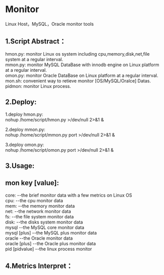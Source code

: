 Monitor
=======

Linux Host，MySQL，Oracle monitor tools

1.Script Abstract：
------------------
hmon.py: monitor Linux os system including cpu,memory,disk,net,file system at a regular interval.<br/>
mmon.py: monitor MySQL DataBase with innodb engine on Linux platform at a regular interval.<br/>
omon.py: monitor Oracle DataBase on Linux platform at a regular interval.<br/>
mon.sh:  convenient way to retieve monitor [OS/MySQL/Oralce] Datas.<br/>
pidmon:  monitor Linux process.<br/>


2.Deploy:
------------------
  1.deploy hmon.py:<br/>
    nohup /home/script/hmon.py >/dev/null 2>&1 &<br/>
  
  2.deploy mmon.py:<br/>
    nohup /home/script/mmon.py port >/dev/null 2>&1 &<br/>
  
  3.deploy omon.py:<br/>
    nohup /home/script/omon.py port >/dev/null 2>&1 &<br/>
  
3.Usage:<br/>
------------------
  mon key [value]:<br/>
  ----------------------------------------------------
  core:           --the brief monitor data with a few metrics on Linux OS<br/>
  cpu:            --the cpu monitor data<br/>
  mem:            --the memory monitor data<br/>
  net:            --the network monitor data<br/>
  fs:             --the file system monitor data<br/>
  disk:           --the disks system monitor data<br/>
  mysql           --the MySQL core monitor data<br/>
  mysql [plus]    --the MySQL plus monitor data<br/>
  oracle          --the Oracle monitor data<br/>
  oracle [plus]   --the Oracle plus monitor data<br/>
  pid [pidvalue]  --the linux process monitor <br/>

4.Metrics Interpret：
------------------
